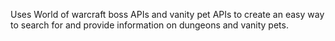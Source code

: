 Uses World of warcraft boss APIs and vanity pet APIs
to create an easy way to search for and provide information on dungeons and vanity pets.
